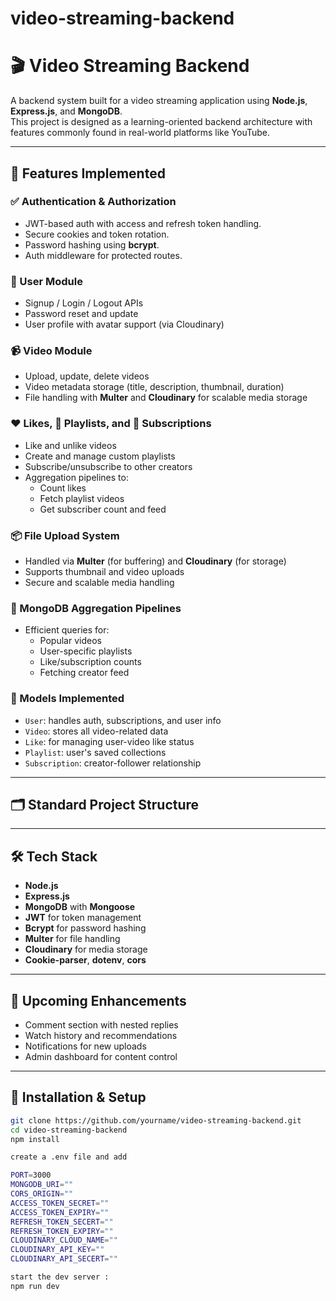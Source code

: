 # video-streaming-backend
# 🎬 Video Streaming Backend

A backend system built for a video streaming application using **Node.js**, **Express.js**, and **MongoDB**.  
This project is designed as a learning-oriented backend architecture with features commonly found in real-world platforms like YouTube.

---

## 🚀 Features Implemented

### ✅ Authentication & Authorization
- JWT-based auth with access and refresh token handling.
- Secure cookies and token rotation.
- Password hashing using **bcrypt**.
- Auth middleware for protected routes.

### 👤 User Module
- Signup / Login / Logout APIs
- Password reset and update
- User profile with avatar support (via Cloudinary)

### 📹 Video Module
- Upload, update, delete videos
- Video metadata storage (title, description, thumbnail, duration)
- File handling with **Multer** and **Cloudinary** for scalable media storage

### ❤️ Likes, 📁 Playlists, and 🔔 Subscriptions
- Like and unlike videos
- Create and manage custom playlists
- Subscribe/unsubscribe to other creators
- Aggregation pipelines to:
  - Count likes
  - Fetch playlist videos
  - Get subscriber count and feed

### 📦 File Upload System
- Handled via **Multer** (for buffering) and **Cloudinary** (for storage)
- Supports thumbnail and video uploads
- Secure and scalable media handling

### 🧩 MongoDB Aggregation Pipelines
- Efficient queries for:
  - Popular videos
  - User-specific playlists
  - Like/subscription counts
  - Fetching creator feed

### 🧠 Models Implemented
- `User`: handles auth, subscriptions, and user info
- `Video`: stores all video-related data
- `Like`: for managing user-video like status
- `Playlist`: user's saved collections
- `Subscription`: creator-follower relationship

---

## 🗂 Standard Project Structure

---

## 🛠 Tech Stack

- **Node.js**
- **Express.js**
- **MongoDB** with **Mongoose**
- **JWT** for token management
- **Bcrypt** for password hashing
- **Multer** for file handling
- **Cloudinary** for media storage
- **Cookie-parser**, **dotenv**, **cors**

---

## 📌 Upcoming Enhancements
- Comment section with nested replies
- Watch history and recommendations
- Notifications for new uploads
- Admin dashboard for content control

---

## 🧪 Installation & Setup

```bash
git clone https://github.com/yourname/video-streaming-backend.git
cd video-streaming-backend
npm install

create a .env file and add

PORT=3000
MONGODB_URI=""
CORS_ORIGIN=""
ACCESS_TOKEN_SECRET=""
ACCESS_TOKEN_EXPIRY=""
REFRESH_TOKEN_SECERT=""
REFRESH_TOKEN_EXPIRY=""
CLOUDINARY_CLOUD_NAME=""
CLOUDINARY_API_KEY=""
CLOUDINARY_API_SECERT=""

start the dev server :
npm run dev
